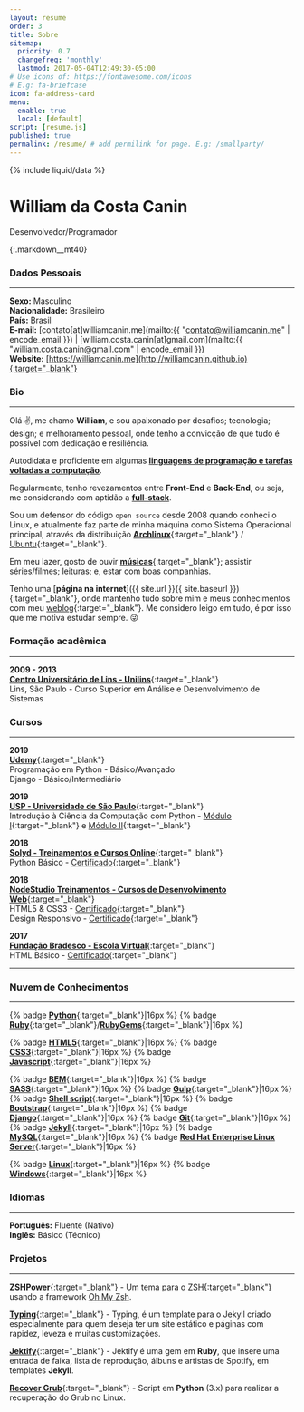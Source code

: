 ```yaml
---
layout: resume
order: 3
title: Sobre
sitemap:
  priority: 0.7
  changefreq: 'monthly'
  lastmod: 2017-05-04T12:49:30-05:00
# Use icons of: https://fontawesome.com/icons
# E.g: fa-briefcase
icon: fa-address-card
menu:
  enable: true
  local: [default]
script: [resume.js]
published: true
permalink: /resume/ # add permilink for page. E.g: /smallparty/
---
```



{% include liquid/data %}

# William da Costa Canin

Desenvolvedor/Programador

{:.markdown__mt40}

### Dados Pessoais
---

**Sexo:** Masculino  
**Nacionalidade:** Brasileiro  
**País:** Brasil  
**E-mail:** [contato[at]williamcanin.me](mailto:{{ "contato@williamcanin.me" | encode_email }}) | [william.costa.canin[at]gmail.com](mailto:{{ "william.costa.canin@gmail.com" | encode_email }})  
**Website:** [https://williamcanin.me](http://williamcanin.github.io){:target="_blank"}  

### Bio
---

Olá :v:, me chamo **William**, e sou apaixonado por desafios; tecnologia; design; e melhoramento pessoal, onde tenho a convicção de que tudo é possível com dedicação e resiliência.

Autodidata e proficiente em algumas [**linguagens de programação e tarefas voltadas a computação**](#nuvem-de-conhecimentos).

Regularmente, tenho revezamentos entre **Front-End** e **Back-End**, ou seja, me considerando com aptidão a [**full-stack**](#nuvem-de-conhecimentos).

Sou um defensor do código `open source` desde 2008 quando conheci o Linux, e atualmente faz parte de minha máquina como Sistema Operacional principal, através da distribuição [**Archlinux**](https://archlinux.org){:target="_blank"} / [Ubuntu](https://ubuntu.com){:target="_blank"}.

Em meu lazer, gosto de ouvir [**músicas**](https://open.spotify.com/user/williamcanin){:target="_blank"}; assistir séries/filmes; leituras; e, estar com boas companhias.

Tenho uma [**página na internet**]({{ site.url }}{{ site.baseurl }}){:target="_blank"}, onde mantenho tudo sobre mim e meus conhecimentos com meu [weblog](https://williamcanin.me/blog/){:target="_blank"}. Me considero leigo em tudo, é por isso que me motiva estudar sempre. :stuck_out_tongue_winking_eye:

### Formação acadêmica
---

**2009 - 2013**  
[**Centro Universitário de Lins - Unilins**](http://www.unilins.edu.br/){:target="_blank"}  
Lins, São Paulo - Curso Superior em Análise e Desenvolvimento de Sistemas

### Cursos
---

**2019**  
[**Udemy**](https://udemy.com/){:target="_blank"}  
Programação em Python - Básico/Avançado  
Django - Básico/Intermediário  

**2019**  
[**USP - Universidade de São Paulo**](https://www5.usp.br/){:target="_blank"}  
Introdução à Ciência da Computação com Python - [Módulo I](https://www.coursera.org/learn/ciencia-computacao-python-conceitos){:target="_blank"} e [Módulo II](https://www.coursera.org/learn/ciencia-computacao-python-conceitos-2){:target="_blank"}

**2018**  
[**Solyd - Treinamentos e Cursos Online**](https://solyd.com.br/){:target="_blank"}  
Python Básico - [Certificado](https://williamcanin.me/docs/certificate/backend/solyd-curses-python-basic.pdf){:target="_blank"}

**2018**  
[**NodeStudio Treinamentos - Cursos de Desenvolvimento Web**](https://www.nodestudio.com.br/){:target="_blank"}  
HTML5 & CSS3 - [Certificado](https://williamcanin.me/docs/certificate/frontend/html5-css3-in-practice-nodestudio/html5-css3-in-practice-nodestudio.pdf){:target="_blank"}  
Design Responsivo - [Certificado](https://williamcanin.me/docs/certificate/frontend/responsive-design-certificate-at-nodestudio/responsive-design-certificate-at-nodestudio.pdf){:target="_blank"}

**2017**  
[**Fundação Bradesco - Escola Virtual**](https://www.ev.org.br/){:target="_blank"}  
HTML Básico - [Certificado](https://williamcanin.me/docs/certificate/frontend/cert-curso-html-basico-bradesco/cert-curso-html-basico-bradesco.pdf){:target="_blank"}

<!-- ### Experiências -->
---

<!-- **Linux**

Conhecimentos em open source e nas diferenças entre as várias distribuições Linux  
Execução de tarefas de manutenção com a linha de comando, instalação e configuração de um computador rodando Linux e configuração básica de rede

* Arquitetura do Sistema
* Instalação e manutenção de pacotes linux
* Comandos GNU e Unix
* Devices, Linux Filesystems, Hieraquia Padrão dos Filesystem
* Shell, Scripting e Gerenciamento de Dados
* Interfaces e Desktops
* Tarefas administrativas
* Serviços Essenciais do sistema -->

### Nuvem de Conhecimentos
---

{% badge [**Python**](https://www.python.org/){:target="_blank"}|16px %}
{% badge [**Ruby**](https://www.ruby-lang.org/){:target="_blank"}/[**RubyGems**](https://rubygems.org/){:target="_blank"}|16px %}
<!-- {% badge [**Delphi**](https://www.embarcadero.com/br/products/delphi){:target="_blank"}|16px %} -->
{% badge [**HTML5**](https://www.w3schools.com/html/html5_intro.asp){:target="_blank"}|16px %}
{% badge [**CSS3**](https://www.w3schools.com/css/){:target="_blank"}|16px %}
{% badge [**Javascript**](https://www.javascript.com/){:target="_blank"}|16px %}
<!-- {% badge [**Responsive Web Design**](https://www.w3schools.com/html/html_responsive.asp){:target="_blank"}|16px %} -->
{% badge [**BEM**](http://getbem.com/){:target="_blank"}|16px %}
{% badge [**SASS**](https://sass-lang.com/){:target="_blank"}|16px %}
{% badge [**Gulp**](https://gulpjs.com/){:target="_blank"}|16px %}
{% badge [**Shell script**](http://linuxcommand.org/lc3_learning_the_shell.php){:target="_blank"}|16px %}
{% badge [**Bootstrap**](https://getbootstrap.com/){:target="_blank"}|16px %}
{% badge [**Django**](https://www.djangoproject.com/){:target="_blank"}|16px %}
{% badge [**Git**](https://git-scm.com/){:target="_blank"}|16px %}
{% badge [**Jekyll**](https://jekyllrb.com/){:target="_blank"}|16px %}
{% badge [**MySQL**](https://www.mysql.com/
){:target="_blank"}|16px %}
{% badge [**Red Hat Enterprise Linux Server**](https://www.redhat.com/pt-br/resources/red-hat-enterprise-linux-server){:target="_blank"}|16px %}
<!-- {% badge [**Iptables**](https://pt.wikipedia.org/wiki/Iptables){:target="_blank"}|16px %} -->
{% badge [**Linux**](https://pt.wikipedia.org/wiki/Linux){:target="_blank"}|16px %}
{% badge [**Windows**](https://www.microsoft.com/pt-br/windows){:target="_blank"}|16px %}

### Idiomas
---

**Português:** Fluente (Nativo)  
**Inglês:** Básico (Técnico)

### Projetos
---

[**ZSHPower**](https://github.com/snakypy/zshpower){:target="_blank"} - Um tema para o [ZSH](http://zsh.org){:target="_blank"} usando a framework [Oh My Zsh](https://ohmyz.sh).

[**Typing**](https://github.com/williamcanin/typing-jekyll-template){:target="_blank"} - Typing, é um template para o Jekyll criado especialmente para quem deseja ter um site estático e páginas com rapidez, leveza e muitas customizações.

[**Jektify**](https://jektify.github.io){:target="_blank"} - Jektify é uma gem em **Ruby**, que insere uma entrada de faixa, lista de reprodução, álbuns e artistas de Spotify, em templates **Jekyll**.

[**Recover Grub**](https://github.com/williamcanin/recover-grub){:target="_blank"} - Script em **Python** (3.x) para realizar a recuperação do Grub no Linux.

<!-- *"Leve a vida com responsabilidade mas nunca deixe de ser divertido(a) :smile:".* Obrigado por ler. -->